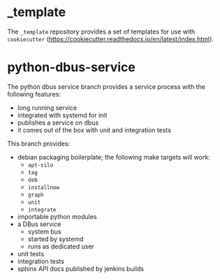 
\_template
==========

The `_template` repository provides a set of templates for use with `cookiecutter`
(https://cookiecutter.readthedocs.io/en/latest/index.html).


python-dbus-service
===================

The python dbus service branch provides a service process with the following
features:

* long running service
* integrated with systemd for init
* publishes a service on dbus
* it comes out of the box with unit and integration tests

This branch provides:

* debian packaging boilerplate; the following make targets will work:
	* `apt-silo`
	* `tag`
	* `deb`
	* `installnow`
	* `graph`
	* `unit`
	* `integrate`
* importable python modules
* a DBus service
	* system bus
	* started by systemd
	* runs as dedicated user
* unit tests
* integration tests
* sphinx API docs published by jenkins builds

